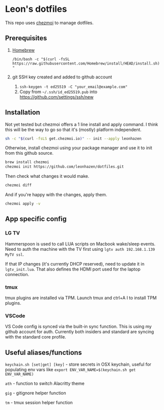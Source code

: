 # Leon's dotfiles

This repo uses [chezmoi](https://github.com/twpayne/chezmoi) to manage dotfiles.

## Prerequisites
1. [Homebrew](https://brew.sh/)

    `/bin/bash -c "$(curl -fsSL https://raw.githubusercontent.com/Homebrew/install/HEAD/install.sh)"`

2. git SSH key created and added to github account
    1. `ssh-keygen -t ed25519 -C "your_email@example.com"`
    2. Copy from `~/.ssh/id_ed25519.pub` into https://github.com/settings/ssh/new

## Installation
Not yet tested but chezmoi offers a 1 line install and apply command. I think this will be the way to go so that it's (mostly) platform independent.
```bash
sh -c "$(curl -fsLS get.chezmoi.io)" -- init --apply leonhazen
```

Otherwise, install chezmoi using your package manager and use it to init from this github source.
```bash
brew install chezmoi
chezmoi init https://github.com/leonhazen/dotfiles.git
```

Then check what changes it would make.
```bash
chezmoi diff
```

And if you're happy with the changes, apply them.
```bash
chezmoi apply -v
```

## App specific config

### LG TV
Hammerspoon is used to call LUA scripts on Macbook wake/sleep events. Need to auth the machine with the TV first using `lgtv auth 192.168.1.139 MyTV ssl`.

If that IP changes (it's currently DHCP reserved), need to update it in `lgtv_init.lua`. That also defines the HDMI port used for the laptop connection.

### tmux
tmux plugins are installed via TPM. Launch tmux and ctrl+A I to install TPM plugins. 

### VSCode

VS Code config is synced via the built-in sync function. This is using my github account for auth. Currently both insiders and standard are syncing with the standard core profile.

## Useful aliases/functions

`keychain.sh [set|get] [key]` - store secrets in OSX keychain, useful for populating env vars like `export ENV_VAR_NAME=$(keychain.sh get ENV_VAR_NAME)`

`ath` - function to switch Alacritty theme

`gig` - gitignore helper function

`tm` - tmux session helper function


